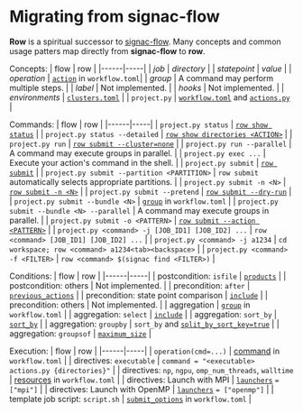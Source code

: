 # Migrating from signac-flow

**Row** is a spiritual successor to
[signac-flow](https://docs.signac.io/projects/flow/en/latest/). Many concepts and
common usage patters map directly from **signac-flow** to **row**.

Concepts:
| flow | row |
|------|-----|
| *job* | *directory* |
| *statepoint* | *value* |
| *operation* | [`action`](workflow/action/index.md) in `workflow.toml`|
| *group* | A command may perform multiple steps. |
| *label* | Not implemented. |
| *hooks* | Not implemented. |
| *environments* | [`clusters.toml`](clusters/index.md) |
| `project.py` | [`workflow.toml`](workflow/index.md) and [`actions.py`](guide/python/actions.md) |

Commands:
| flow | row |
|------|-----|
| `project.py status` | [`row show status`](row/show/status.md) |
| `project.py status --detailed` | [`row show directories <ACTION>`](row/show/directories.md) |
| `project.py run` | [`row submit --cluster=none`](row/submit.md) |
| `project.py run --parallel` | A command may execute groups in parallel. |
| `project.py exec ...` | Execute your action's command in the shell. |
| `project.py submit` | [`row submit`](row/submit.md) |
| `project.py submit --partition <PARTITION>` | `row submit` automatically selects appropriate partitions. |
| `project.py submit -n <N>` | [`row submit -n <N>`](row/submit.md) |
| `project.py submit --pretend` | [`row submit --dry-run`](row/submit.md) |
| `project.py submit --bundle <N>` | [`group`](workflow/action/group.md) in `workflow.toml` |
| `project.py submit --bundle <N> --parallel` | A command may execute groups in parallel. |
| `project.py submit -o <PATTERN>` | [`row submit --action <PATTERN>`](row/submit.md) |
| `project.py <command> -j [JOB_ID1] [JOB_ID2] ...` | `row <command> [JOB_ID1] [JOB_ID2] ...` |
| `project.py <command> -j a1234` | `cd workspace; row <command> a1234<tab><backspace>` |
| `project.py <command> -f <FILTER>` | `row <command> $(signac find <FILTER>)` |


Conditions:
| flow | row |
|------|-----|
| postcondition: `isfile` | [`products`](workflow/action/index.md#products) |
| postcondition: others | Not implemented. |
| precondition: `after` | [`previous_actions`](workflow/action/index.md#previous_actions) |
| precondition: state point comparison | [`include`](workflow/action/group.md#include) |
| precondition: others | Not implemented. |
| aggregation | [`group`](workflow/action/group.md) in `workflow.toml` |
| aggregation: `select` | [`include`](workflow/action/group.md#include) |
| aggregation: `sort_by` | [`sort_by`](workflow/action/group.md#sort_by) |
| aggregation: `groupby` | `sort_by` and [`split_by_sort_key=true`](workflow/action/group.md#split_by_sort_key) |
| aggregation: `groupsof` | [`maximum_size`](workflow/action/group.md#maximum_size) |

Execution:
| flow | row |
|------|-----|
| `operation(cmd=...)` | [command](workflow/action/index.md#command) in `workflow.toml` |
| directives: `executable` | `command = "<executable> actions.py {directories}"` |
| directives: `np`, `ngpu`, `omp_num_threads`, `walltime` | [resources](workflow/action/resources.md) in `workflow.toml` |
| directives: Launch with MPI | [`launchers`](workflow/action/index.md#launchers) `= ["mpi"]` |
| directives: Launch with OpenMP | [`launchers`](workflow/action/index.md#launchers) `= ["openmp"]` |
| template job script: `script.sh` | [`submit_options`](workflow/submit-options.md) in `workflow.toml` |
